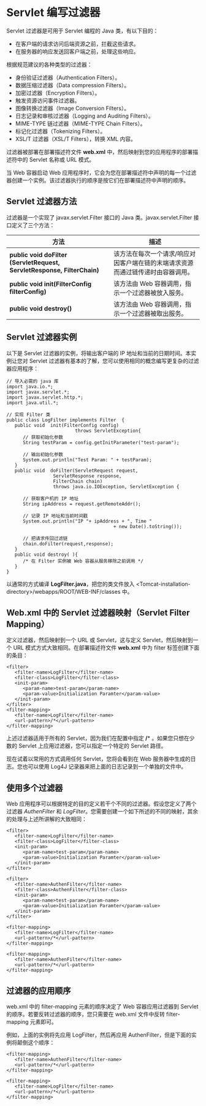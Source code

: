 
# Servlet 编写过滤器

Servlet 过滤器是可用于 Servlet 编程的 Java 类，有以下目的：

*   在客户端的请求访问后端资源之前，拦截这些请求。
*   在服务器的响应发送回客户端之前，处理这些响应。

根据规范建议的各种类型的过滤器：

*   身份验证过滤器（Authentication Filters）。
*   数据压缩过滤器（Data compression Filters）。
*   加密过滤器（Encryption Filters）。
*   触发资源访问事件过滤器。
*   图像转换过滤器（Image Conversion Filters）。
*   日志记录和审核过滤器（Logging and Auditing Filters）。
*   MIME-TYPE 链过滤器（MIME-TYPE Chain Filters）。
*   标记化过滤器（Tokenizing Filters）。
*   XSL/T 过滤器（XSL/T Filters），转换 XML 内容。

过滤器被部署在部署描述符文件 **web.xml** 中，然后映射到您的应用程序的部署描述符中的 Servlet 名称或 URL 模式。

当 Web 容器启动 Web 应用程序时，它会为您在部署描述符中声明的每一个过滤器创建一个实例。该过滤器执行的顺序是按它们在部署描述符中声明的顺序。

## Servlet 过滤器方法

过滤器是一个实现了 javax.servlet.Filter 接口的 Java 类。javax.servlet.Filter 接口定义了三个方法：

| 方法 | 描述 |
| --- | --- |
| **public void doFilter (ServletRequest, ServletResponse, FilterChain)** | 该方法在每次一个请求/响应对因客户端在链的末端请求资源而通过链传递时由容器调用。 |
| **public void init(FilterConfig filterConfig)** | 该方法由 Web 容器调用，指示一个过滤器被放入服务。 |
| **public void destroy()** | 该方法由 Web 容器调用，指示一个过滤器被取出服务。 |

## Servlet 过滤器实例

以下是 Servlet 过滤器的实例，将输出客户端的 IP 地址和当前的日期时间。本实例让您对 Servlet 过滤器有基本的了解，您可以使用相同的概念编写更复杂的过滤器应用程序：

```
// 导入必需的 java 库
import java.io.*;
import javax.servlet.*;
import javax.servlet.http.*;
import java.util.*;

// 实现 Filter 类
public class LogFilter implements Filter  {
   public void  init(FilterConfig config)
                         throws ServletException{
      // 获取初始化参数
      String testParam = config.getInitParameter("test-param");

      // 输出初始化参数
      System.out.println("Test Param: " + testParam);
   }
   public void  doFilter(ServletRequest request,
                 ServletResponse response,
                 FilterChain chain)
                 throws java.io.IOException, ServletException {

      // 获取客户机的 IP 地址   
      String ipAddress = request.getRemoteAddr();

      // 记录 IP 地址和当前时间戳
      System.out.println("IP "+ ipAddress + ", Time "
                                       + new Date().toString());

      // 把请求传回过滤链
      chain.doFilter(request,response);
   }
   public void destroy( ){
      /* 在 Filter 实例被 Web 容器从服务移除之前调用 */
   }
}

```

以通常的方式编译 **LogFilter.java**，把您的类文件放入 &lt;Tomcat-installation-directory&gt;/webapps/ROOT/WEB-INF/classes 中。

## Web.xml 中的 Servlet 过滤器映射（Servlet Filter Mapping）

定义过滤器，然后映射到一个 URL 或 Servlet，这与定义 Servlet，然后映射到一个 URL 模式方式大致相同。在部署描述符文件 **web.xml** 中为 filter 标签创建下面的条目：

```
<filter>
   <filter-name>LogFilter</filter-name>
   <filter-class>LogFilter</filter-class>
   <init-param>
	  <param-name>test-param</param-name>
	  <param-value>Initialization Paramter</param-value>
   </init-param>
</filter>
<filter-mapping>
   <filter-name>LogFilter</filter-name>
   <url-pattern>/*</url-pattern>
</filter-mapping>

```

上述过滤器适用于所有的 Servlet，因为我们在配置中指定 **/*** 。如果您只想在少数的 Servlet 上应用过滤器，您可以指定一个特定的 Servlet 路径。

现在试着以常用的方式调用任何 Servlet，您将会看到在 Web 服务器中生成的日志。您也可以使用 Log4J 记录器来把上面的日志记录到一个单独的文件中。

## 使用多个过滤器

Web 应用程序可以根据特定的目的定义若干个不同的过滤器。假设您定义了两个过滤器 _AuthenFilter_ 和 _LogFilter_。您需要创建一个如下所述的不同的映射，其余的处理与上述所讲解的大致相同：

```
<filter>
   <filter-name>LogFilter</filter-name>
   <filter-class>LogFilter</filter-class>
   <init-param>
	  <param-name>test-param</param-name>
	  <param-value>Initialization Paramter</param-value>
   </init-param>
</filter>

<filter>
   <filter-name>AuthenFilter</filter-name>
   <filter-class>AuthenFilter</filter-class>
   <init-param>
	  <param-name>test-param</param-name>
	  <param-value>Initialization Paramter</param-value>
   </init-param>
</filter>

<filter-mapping>
   <filter-name>LogFilter</filter-name>
   <url-pattern>/*</url-pattern>
</filter-mapping>

<filter-mapping>
   <filter-name>AuthenFilter</filter-name>
   <url-pattern>/*</url-pattern>
</filter-mapping>

```

## 过滤器的应用顺序

web.xml 中的 filter-mapping 元素的顺序决定了 Web 容器应用过滤器到 Servlet 的顺序。若要反转过滤器的顺序，您只需要在 web.xml 文件中反转 filter-mapping 元素即可。

例如，上面的实例将先应用 LogFilter，然后再应用 AuthenFilter，但是下面的实例将颠倒这个顺序：

```
<filter-mapping>
   <filter-name>AuthenFilter</filter-name>
   <url-pattern>/*</url-pattern>
</filter-mapping>

<filter-mapping>
   <filter-name>LogFilter</filter-name>
   <url-pattern>/*</url-pattern>
</filter-mapping>

```
